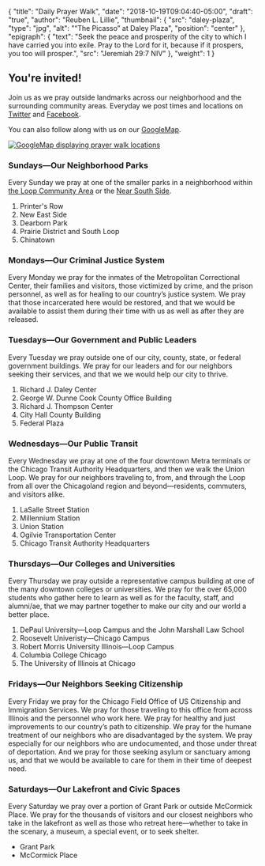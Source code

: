 {
	"title": "Daily Prayer Walk",
	"date": "2018-10-19T09:04:40-05:00",
	"draft": "true",
	"author": "Reuben L. Lillie",
	"thumbnail": {
		"src": "daley-plaza",
		"type": "jpg",
		"alt": "“The Picasso” at Daley Plaza",
		"position": "center"
	},
	"epigraph": {
		"text": "Seek the peace and prosperity of the city to which I have carried you into exile. Pray to the Lord for it, because if it prospers, you too will prosper.",
		"src": "Jeremiah 29:7 NIV"
	},
	"weight": 1
}

## You're invited!

Join us as we pray outside landmarks across our neighborhood and the surrounding community areas. Everyday we post times and locations on [Twitter][twitter] and [Facebook][facebook].

You can also follow along with us on our [GoogleMap][map].

[![GoogleMap displaying prayer walk locations](/img/png/prayer-walk-map.png "Click here to view the interactive GoogleMap in a separate tab")][map]

### Sundays—Our Neighborhood Parks

Every Sunday we pray at one of the smaller parks in a neighborhood within [the Loop Community Area][loop-wiki] or the [Near South Side][near-south-side-wiki].

1. Printer's Row
1. New East Side
1. Dearborn Park
1. Prairie District and South Loop
1. Chinatown

### Mondays—Our Criminal Justice System

Every Monday we pray for the inmates of the Metropolitan Correctional Center, their families and visitors, those victimized by crime, and the prison personnel, as well as for healing to our country’s justice system. We pray that those incarcerated here would be restored, and that we would be available to assist them during their time with us as well as after they are released.

### Tuesdays—Our Government and Public Leaders

Every Tuesday we pray outside one of our city, county, state, or federal government buildings. We pray for our leaders and for our neighbors seeking their services, and that we we would help our city to thrive.

1. Richard J. Daley Center
1. George W. Dunne Cook County Office Building
1. Richard J. Thompson Center
1. City Hall County Building
1. Federal Plaza

### Wednesdays—Our Public Transit

Every Wednesday we pray at one of the four downtown Metra terminals or the Chicago Transit Authority Headquarters, and then we walk the Union Loop. We pray for our neighbors traveling to, from, and through the Loop from all over the Chicagoland region and beyond—residents, commuters, and visitors alike.

1. LaSalle Street Station
1. Millennium Station
1. Union Station
1. Ogilvie Transportation Center
1. Chicago Transit Authority Headquarters

### Thursdays—Our Colleges and Universities

Every Thursday we pray outside a representative campus building at one of the many downtown colleges or universities. We pray for the over 65,000 students who gather here to learn as well as for the faculty, staff, and alumni/ae, that we may partner together to make our city and our world a better place.

1. DePaul University—Loop Campus and the John Marshall Law School
1. Roosevelt Univeristy—Chicago Campus
1. Robert Morris University Illinois—Loop Campus
1. Columbia College Chicago
1. The University of Illinois at Chicago

### Fridays—Our Neighbors Seeking Citizenship

Every Friday we pray for the Chicago Field Office of US Citizenship and Immigration Services. We pray for those traveling to this office from across Illinois and the personnel who work here. We pray for healthy and just improvements to our country’s path to citizenship. We pray for the humane treatment of our neighbors who are disadvantaged by the system. We pray especially for our neighbors who are undocumented, and those under threat of deportation. And we pray for those seeking asylum or sanctuary among us, and that we would be available to care for them in their time of deepest need.

### Saturdays—Our Lakefront and Civic Spaces

Every Saturday we pray over a portion of Grant Park or outside McCormick Place. We pray for the thousands of visitors and our closest neighbors who take in the lakefront as well as those who retreat here—whether to take in the scenary, a museum, a special event, or to seek shelter.

* Grant Park
* McCormick Place

[facebook]: https://facebook.com/loopnaz/
[loop-wiki]: https://en.wikipedia.org/wiki/Chicago_Loop
[near-south-side-wiki]: https://en.wikipedia.org/wiki/Near_South_Side,_Chicago
[map]: https://drive.google.com/open?id=1devD8CziyTh7ZVhc5ZlOkIk7wkho5iyg&usp=sharing
[twitter]: https://twitter.com/loopnaz/
